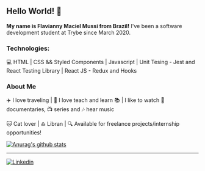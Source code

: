 ## Hello World! 👋

**My name is Flavianny Maciel Mussi from Brazil!**
I've been a software development student at Trybe since March 2020.

### Technologies:

:computer: HTML  |  CSS && Styled Components | Javascript | Unit Tesing - Jest and React Testing Library | React JS - Redux and Hooks

### About Me

:airplane: I love traveling | :rocket: I love teach and learn :books: | I like to watch :movie_camera: documentaries, :tv: series and :notes: hear music

:cat: Cat lover | :libra: Libran | :mag: Available for freelance projects/internship opportunities!

[![Anurag's github stats](https://github-readme-stats.vercel.app/api?username=flaviannymaciel&count_private=true&show_icons=true&theme=radical)](https://github.com/anuraghazra/github-readme-stats)

-----

[![Linkedin](https://img.icons8.com/color/48/000000/linkedin.png)](https://www.linkedin.com/in/fmmussi/)
